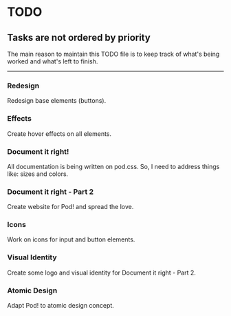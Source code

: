 # TODO
## Tasks are not ordered by priority

The main reason to maintain this TODO file is to keep track of what's being worked and what's left to finish.

***

### Redesign
Redesign base elements (buttons).

### Effects
Create hover effects on all elements.

### Document it right!
All documentation is being written on pod.css. So, I need to address things like: sizes and colors.  

### Document it right - Part 2
Create website for Pod! and spread the love.

### Icons
Work on icons for input and button elements.

### Visual Identity
Create some logo and visual identity for Document it right - Part 2.

### Atomic Design
Adapt Pod! to atomic design concept.